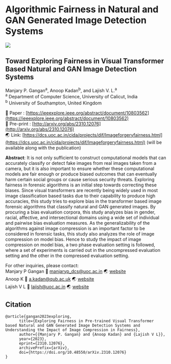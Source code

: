 # Algorithmic Fairness in Natural and GAN Generated Image Detection Systems
<img src= 'https://github.com/manjaryp/ImageForgeryFairness/blob/main/images/bias_architecture.jpg' style="max-width: 100%;">

## Toward Exploring Fairness in Visual Transformer Based Natural and GAN Image Detection Systems </br>
Manjary P. Gangan<sup>a</sup>, Anoop Kadan<sup>b</sup>, and Lajish V. L.<sup>a</sup> </br>
<sup>a</sup> Department of Computer Science, University of Calicut, India </br>
<sup>b</sup> University of Southampton, United Kingdom

:memo: Paper : [https://ieeexplore.ieee.org/abstract/document/10803562](https://ieeexplore.ieee.org/abstract/document/10803562)</br>
:memo: Pre-print : [http://arxiv.org/abs/2310.12076](http://arxiv.org/abs/2310.12076)</br>
:earth_asia: Link: [https://dcs.uoc.ac.in/cida/projects/dif/Imageforgeryfairness.html](https://dcs.uoc.ac.in/cida/projects/dif/Imageforgeryfairness.html) (will be available along with the publication)

**Abstract**: It is not only sufficient to construct computational models that can accurately classify or detect fake images from real images taken from a camera, but it is also important to ensure whether these computational models are fair enough or produce biased outcomes that can eventually harm certain social groups or cause serious security threats. Exploring fairness in forensic algorithms is an initial step towards correcting these biases. Since visual transformers are recently being widely used in most image classification based tasks due to their capability to produce high accuracies, this study tries to explore bias in the transformer based image forensic algorithms that classify natural and GAN generated images. By procuring a bias evaluation corpora, this study analyzes bias in gender, racial, affective, and intersectional domains using a wide set of individual and pairwise bias evaluation measures. As the generalizability of the algorithms against image compression is an important factor to be considered in forensic tasks, this study also analyzes the role of image compression on model bias. Hence to study the impact of image compression on model bias, a two phase evaluation setting is followed, where a set of experiments is carried out in the uncompressed evaluation setting and the other in the compressed evaluation setting. 


For other inquiries, please contact: </br>
Manjary P Gangan :email: manjaryp_dcs@uoc.ac.in :earth_asia: [website](https://dcs.uoc.ac.in/~manjary/) </br>
Anoop K :email: a.kadan@qub.ac.uk :earth_asia: [website](https://dcs.uoc.ac.in/~anoop/)</br>
Lajish V L :email: lajish@uoc.ac.in :earth_asia: [website](https://dcs.uoc.ac.in/index.php/dr-lajish-v-l)

## Citation
```
@article{gangan2023exploring,
      title={Exploring Fairness in Pre-trained Visual Transformer based Natural and GAN Generated Image Detection Systems and Understanding the Impact of Image Compression in Fairness}, 
      author={{Manjary P. Gangan} and {Anoop Kadan} and {Lajish V L}},
      year={2023},
      eprint={2310.12076},
      archivePrefix={arXiv},
      doi={https://doi.org/10.48550/arXiv.2310.12076}
}
```



